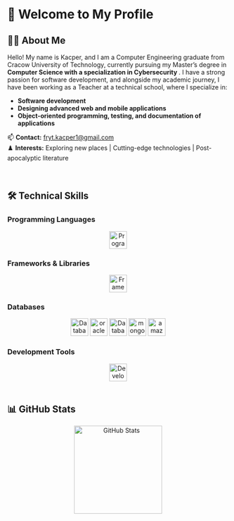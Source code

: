 # 👋 Welcome to My Profile

## 👨‍💻 About Me

Hello! My name is Kacper, and I am a Computer Engineering graduate from Cracow University of Technology, currently pursuing my Master’s degree in <strong>Computer Science with a specialization in Cybersecurity </strong>. I have a strong passion for software development, and alongside my academic journey, I have been working as a Teacher at a technical school, where I specialize in:

- **Software development**  
- **Designing advanced web and mobile applications**  
- **Object-oriented programming, testing, and documentation of applications**  

📫 **Contact:** fryt.kacper1@gmail.com  
♟️ **Interests:** Exploring new places | Cutting-edge technologies | Post-apocalyptic literature  

<img height="20"/>

## 🛠 Technical Skills

### **Programming Languages**
<div align="center">
  <img src="https://skillicons.dev/icons?i=html,css,js,ts,cpp,java,py" height="40" alt="Programming Languages" />
</div>  

### **Frameworks & Libraries**
<div align="center">
  <img src="https://skillicons.dev/icons?i=react,angular,nextjs,tailwind" height="40" alt="Frameworks & Libraries" />
</div>  

### **Databases**
<div align="center">
  <img src="https://skillicons.dev/icons?i=mysql" height="40" alt="Databases" />
  <img src="https://cdn.jsdelivr.net/gh/devicons/devicon/icons/oracle/oracle-original.svg" height="40" alt="oracle logo"  />
  <img src="https://skillicons.dev/icons?i=firebase" height="40" alt="Databases" />
  <img src="https://skillicons.dev/icons?i=mongodb" height="40" alt="mongodb logo"  />
  <img src="https://skillicons.dev/icons?i=dynamodb" height="40" alt="amazondynamodb logo"  />
</div>  

### **Development Tools**
<div align="center">
  <img src="https://skillicons.dev/icons?i=vscode,visualstudio,idea,androidstudio,github,git,docker,aws" height="40" alt="Development Tools" />
</div>  

<img height="20"/>

## 📊 GitHub Stats

<div align="center">
  <img src="https://github-readme-stats.vercel.app/api/top-langs?username=Arax734&locale=en&hide_title=false&layout=compact&card_width=320&langs_count=6&theme=nord&hide_border=true&order=2&cache_seconds=60" height="200" alt="GitHub Stats" />
</div>
